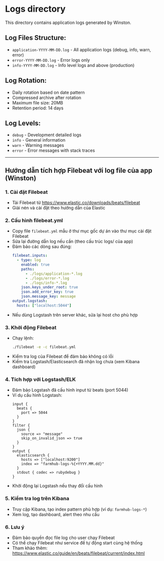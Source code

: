 # Logs directory

This directory contains application logs generated by Winston.

## Log Files Structure:

- `application-YYYY-MM-DD.log` - All application logs (debug, info, warn, error)
- `error-YYYY-MM-DD.log` - Error logs only
- `info-YYYY-MM-DD.log` - Info level logs and above (production)

## Log Rotation:

- Daily rotation based on date pattern
- Compressed archive after rotation
- Maximum file size: 20MB
- Retention period: 14 days

## Log Levels:

- `debug` - Development detailed logs
- `info` - General information
- `warn` - Warning messages
- `error` - Error messages with stack traces

---

## Hướng dẫn tích hợp Filebeat với log file của app (Winston)

### 1. Cài đặt Filebeat

- Tải Filebeat từ https://www.elastic.co/downloads/beats/filebeat
- Giải nén và cài đặt theo hướng dẫn của Elastic

### 2. Cấu hình filebeat.yml

- Copy file `filebeat.yml` mẫu ở thư mục gốc dự án vào thư mục cài đặt Filebeat
- Sửa lại đường dẫn log nếu cần (theo cấu trúc logs/ của app)
- Đảm bảo các dòng sau đúng:
  ```yaml
  filebeat.inputs:
    - type: log
      enabled: true
      paths:
        - ./logs/application-*.log
        - ./logs/error-*.log
        - ./logs/info-*.log
      json.keys_under_root: true
      json.add_error_key: true
      json.message_key: message
  output.logstash:
    hosts: ["localhost:5044"]
  ```
- Nếu dùng Logstash trên server khác, sửa lại host cho phù hợp

### 3. Khởi động Filebeat

- Chạy lệnh:
  ```bash
  ./filebeat -e -c filebeat.yml
  ```
- Kiểm tra log của Filebeat để đảm bảo không có lỗi
- Kiểm tra Logstash/Elasticsearch đã nhận log chưa (xem Kibana dashboard)

### 4. Tích hợp với Logstash/ELK

- Đảm bảo Logstash đã cấu hình input từ beats (port 5044)
- Ví dụ cấu hình Logstash:
  ```
  input {
    beats {
      port => 5044
    }
  }
  filter {
    json {
      source => "message"
      skip_on_invalid_json => true
    }
  }
  output {
    elasticsearch {
      hosts => ["localhost:9200"]
      index => "farmhub-logs-%{+YYYY.MM.dd}"
    }
    stdout { codec => rubydebug }
  }
  ```
- Khởi động lại Logstash nếu thay đổi cấu hình

### 5. Kiểm tra log trên Kibana

- Truy cập Kibana, tạo index pattern phù hợp (ví dụ: `farmhub-logs-*`)
- Xem log, tạo dashboard, alert theo nhu cầu

### 6. Lưu ý
- Đảm bảo quyền đọc file log cho user chạy Filebeat
- Có thể chạy Filebeat như service để tự động start cùng hệ thống
- Tham khảo thêm: https://www.elastic.co/guide/en/beats/filebeat/current/index.html
